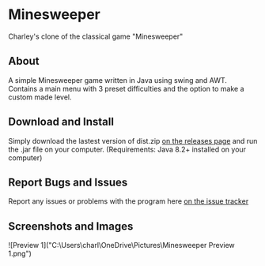 # Minesweeper
Charley's clone of the classical game "Minesweeper"

## About
A simple Minesweeper game written in Java using swing and AWT.
Contains a main menu with 3 preset difficulties and the option to make a custom made level.

## Download and Install
Simply download the lastest version of dist.zip [on the releases page](https://github.com/Columbium41/Minesweeper/releases) and run the .jar file on your computer. (Requirements: Java 8.2+ installed on your computer)

## Report Bugs and Issues
Report any issues or problems with the program here [on the issue tracker](https://github.com/Columbium41/Minesweeper/issues)

## Screenshots and Images
![Preview 1]("C:\Users\charl\OneDrive\Pictures\Minesweeper Preview 1.png")
